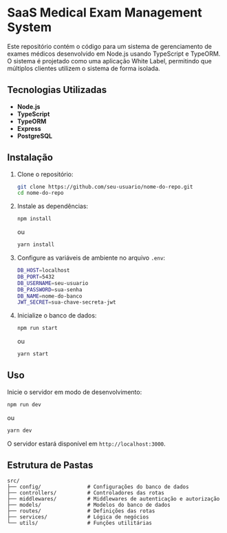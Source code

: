 # SaaS Medical Exam Management System

Este repositório contém o código para um sistema de gerenciamento de exames médicos desenvolvido em Node.js usando TypeScript e TypeORM. O sistema é projetado como uma aplicação White Label, permitindo que múltiplos clientes utilizem o sistema de forma isolada.

## Tecnologias Utilizadas

- **Node.js**
- **TypeScript**
- **TypeORM**
- **Express**
- **PostgreSQL**

## Instalação

1. Clone o repositório:
   ```bash
   git clone https://github.com/seu-usuario/nome-do-repo.git
   cd nome-do-repo
   ```

2. Instale as dependências:

   ```bash
   npm install
   ```

   ou

   ```bash
   yarn install
   ```

3. Configure as variáveis de ambiente no arquivo `.env`:

   ```bash
   DB_HOST=localhost
   DB_PORT=5432
   DB_USERNAME=seu-usuario
   DB_PASSWORD=sua-senha
   DB_NAME=nome-do-banco
   JWT_SECRET=sua-chave-secreta-jwt
   ```

4. Inicialize o banco de dados:
   ```bash
   npm run start
   ```
   ou
   ```bash
   yarn start
   ```

## Uso

Inicie o servidor em modo de desenvolvimento:

```bash
npm run dev
```

ou

```bash
yarn dev
```

O servidor estará disponível em `http://localhost:3000`.

## Estrutura de Pastas

```plaintext
src/
├── config/               # Configurações do banco de dados
├── controllers/          # Controladores das rotas
├── middlewares/          # Middlewares de autenticação e autorização
├── models/               # Modelos do banco de dados
├── routes/               # Definições das rotas
├── services/             # Lógica de negócios
└── utils/                # Funções utilitárias
```
